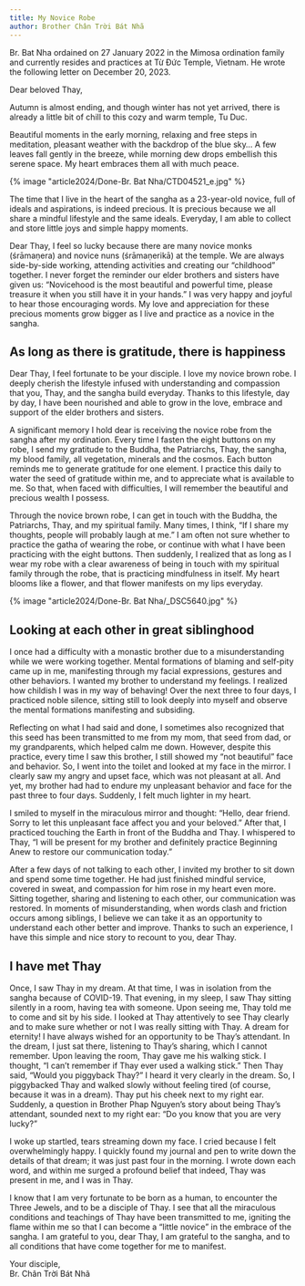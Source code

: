```yaml
---
title: My Novice Robe
author: Brother Chân Trời Bát Nhã
---
```


<p class="editors-preface">Br. Bat Nha ordained on 27 January 2022 in the Mimosa ordination family and currently resides and practices at Từ Đức Temple, Vietnam. He wrote the following letter on December 20, 2023.</p>

Dear beloved Thay,

Autumn is almost ending, and though winter has not yet arrived, there is already a little bit of chill to this cozy and warm temple, Tu Duc.

Beautiful moments in the early morning, relaxing and free steps in meditation, pleasant weather with the backdrop of the blue sky… A few leaves fall gently in the breeze, while morning dew drops embellish this serene space. My heart embraces them all with much peace.

{% image "article2024/Done-Br. Bat Nha/CTD04521_e.jpg" %}

The time that I live in the heart of the sangha as a 23-year-old novice, full of ideals and aspirations, is indeed precious. It is precious because we all share a mindful lifestyle and the same ideals. Everyday, I am able to collect and store little joys and simple happy moments.

Dear Thay, I feel so lucky because there are many novice monks (śrāmaṇera) and novice nuns (śrāmaṇerikā) at the temple. We are always side-by-side working, attending activities and creating our “childhood” together. I never forget the reminder our elder brothers and sisters have given us: “Novicehood is the most beautiful and powerful time, please treasure it when you still have it in your hands.” I was very happy and joyful to hear those encouraging words. My love and appreciation for these precious moments grow bigger as I live and practice as a novice in the sangha.

## As long as there is gratitude, there is happiness

Dear Thay, I feel fortunate to be your disciple. I love my novice brown robe. I deeply cherish the lifestyle infused with understanding and compassion that you, Thay, and the sangha build everyday. Thanks to this lifestyle, day by day, I have been nourished and able to grow in the love, embrace and support of the elder brothers and sisters.

A significant memory I hold dear is receiving the novice robe from the sangha after my ordination. Every time I fasten the eight buttons on my robe, I send my gratitude to the Buddha, the Patriarchs, Thay, the sangha, my blood family, all vegetation, minerals and the cosmos. Each button reminds me to generate gratitude for one element. I practice this daily to water the seed of gratitude within me, and to appreciate what is available to me. So that, when faced with difficulties, I will remember the beautiful and precious wealth I possess.

Through the novice brown robe, I can get in touch with the Buddha, the Patriarchs, Thay, and my spiritual family. Many times, I think, “If I share my thoughts, people will probably laugh at me.” I am often not sure whether to practice the gatha of wearing the robe, or continue with what I have been practicing with the eight buttons. Then suddenly, I realized that as long as I wear my robe with a clear awareness of being in touch with my spiritual family through the robe, that is practicing mindfulness in itself. My heart blooms like a flower, and that flower manifests on my lips everyday.

{% image "article2024/Done-Br. Bat Nha/_DSC5640.jpg" %}

## Looking at each other in great siblinghood

I once had a difficulty with a monastic brother due to a misunderstanding while we were working together. Mental formations of blaming and self-pity came up in me, manifesting through my facial expressions, gestures and other behaviors. I wanted my brother to understand my feelings. I realized how childish I was in my way of behaving! Over the next three to four days, I practiced noble silence, sitting still to look deeply into myself and observe the mental formations manifesting and subsiding.

Reflecting on what I had said and done, I sometimes also recognized that this seed has been transmitted to me from my mom, that seed from dad, or my grandparents, which helped calm me down. However, despite this practice, every time I saw this brother, I still showed my “not beautiful” face and behavior. So, I went into the toilet and looked at my face in the mirror. I clearly saw my angry and upset face, which was not pleasant at all. And yet, my brother had had to endure my unpleasant behavior and face for the past three to four days. Suddenly, I felt much lighter in my heart.

I smiled to myself in the miraculous mirror and thought: “Hello, dear friend. Sorry to let this unpleasant face affect you and your beloved.” After that, I practiced touching the Earth in front of the Buddha and Thay. I whispered to Thay, “I will be present for my brother and definitely practice Beginning Anew to restore our communication today.”

After a few days of not talking to each other, I invited my brother to sit down and spend some time together. He had just finished mindful service, covered in sweat, and compassion for him rose in my heart even more. Sitting together, sharing and listening to each other, our communication was restored. In moments of misunderstanding, when words clash and friction occurs among siblings, I believe we can take it as an opportunity to understand each other better and improve. Thanks to such an experience, I have this simple and nice story to recount to you, dear Thay.

## I have met Thay

Once, I saw Thay in my dream. At that time, I was in isolation from the sangha because of COVID-19. That evening, in my sleep, I saw Thay sitting silently in a room, having tea with someone. Upon seeing me, Thay told me to come and sit by his side. I looked at Thay attentively to see Thay clearly and to make sure whether or not I was really sitting with Thay. A dream for eternity! I have always wished for an opportunity to be Thay’s attendant. In the dream, I just sat there, listening to Thay’s sharing, which I cannot remember. Upon leaving the room, Thay gave me his walking stick. I thought, “I can’t remember if Thay ever used a walking stick.” Then Thay said, “Would you piggyback Thay?” I heard it very clearly in the dream. So, I piggybacked Thay and walked slowly without feeling tired (of course, because it was in a dream). Thay put his cheek next to my right ear. Suddenly, a question in Brother Phap Nguyen’s story about being Thay’s attendant, sounded next to my right ear: “Do you know that you are very lucky?”

I woke up startled, tears streaming down my face. I cried because I felt overwhelmingly happy. I quickly found my journal and pen to write down the details of that dream; it was just past four in the morning. I wrote down each word, and within me surged a profound belief that indeed, Thay was present in me, and I was in Thay.

I know that I am very fortunate to be born as a human, to encounter the Three Jewels, and to be a disciple of Thay. I see that all the miraculous conditions and teachings of Thay have been transmitted to me, igniting the flame within me so that I can become a “little novice” in the embrace of the sangha. I am grateful to you, dear Thay, I am grateful to the sangha, and to all conditions that have come together for me to manifest.

<p class="signoff"><span class="signoff-lvl-1">Your disciple,</span><br/>
<span class="signoff-lvl-2">Br. Chân Trời Bát Nhã</span></p>